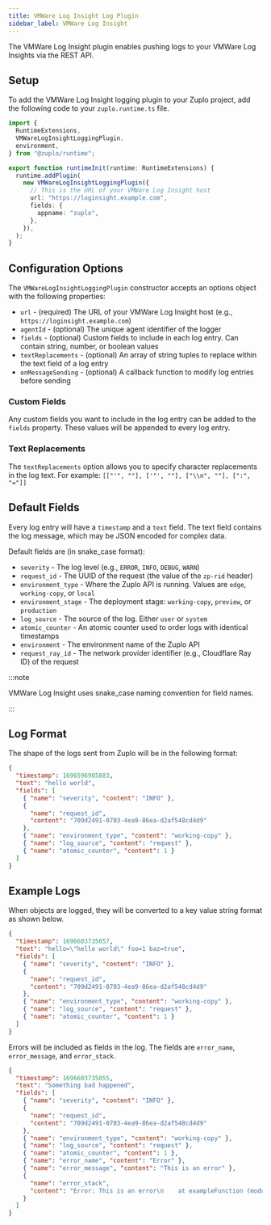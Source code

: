 ```yaml
---
title: VMWare Log Insight Log Plugin
sidebar_label: VMWare Log Insight
---
```


The VMWare Log Insight plugin enables pushing logs to your VMWare Log Insights
via the REST API.

<EnterpriseFeature name="Custom logging" />

## Setup

To add the VMWare Log Insight logging plugin to your Zuplo project, add the
following code to your `zuplo.runtime.ts` file.

```ts title="modules/zuplo.runtime.ts"
import {
  RuntimeExtensions,
  VMWareLogInsightLoggingPlugin,
  environment,
} from "@zuplo/runtime";

export function runtimeInit(runtime: RuntimeExtensions) {
  runtime.addPlugin(
    new VMWareLogInsightLoggingPlugin({
      // This is the URL of your VMWare Log Insight host
      url: "https://loginsight.example.com",
      fields: {
        appname: "zuplo",
      },
    }),
  );
}
```

## Configuration Options

The `VMWareLogInsightLoggingPlugin` constructor accepts an options object with
the following properties:

- `url` - (required) The URL of your VMWare Log Insight host (e.g.,
  `https://loginsight.example.com`)
- `agentId` - (optional) The unique agent identifier of the logger
- `fields` - (optional) Custom fields to include in each log entry. Can contain
  string, number, or boolean values
- `textReplacements` - (optional) An array of string tuples to replace within
  the text field of a log entry
- `onMessageSending` - (optional) A callback function to modify log entries
  before sending

### Custom Fields

Any custom fields you want to include in the log entry can be added to the
`fields` property. These values will be appended to every log entry.

### Text Replacements

The `textReplacements` option allows you to specify character replacements in
the log text. For example: `[["'", ""], ['"', ""], ["\\n", ""], [":", "="]]`

## Default Fields

Every log entry will have a `timestamp` and a `text` field. The text field
contains the log message, which may be JSON encoded for complex data.

Default fields are (in snake_case format):

- `severity` - The log level (e.g., `ERROR`, `INFO`, `DEBUG`, `WARN`)
- `request_id` - The UUID of the request (the value of the `zp-rid` header)
- `environment_type` - Where the Zuplo API is running. Values are `edge`,
  `working-copy`, or `local`
- `environment_stage` - The deployment stage: `working-copy`, `preview`, or
  `production`
- `log_source` - The source of the log. Either `user` or `system`
- `atomic_counter` - An atomic counter used to order logs with identical
  timestamps
- `environment` - The environment name of the Zuplo API
- `request_ray_id` - The network provider identifier (e.g., Cloudflare Ray ID)
  of the request

:::note

VMWare Log Insight uses snake_case naming convention for field names.

:::

## Log Format

The shape of the logs sent from Zuplo will be in the following format:

```json
{
  "timestamp": 1696596905883,
  "text": "hello world",
  "fields": [
    { "name": "severity", "content": "INFO" },
    {
      "name": "request_id",
      "content": "709d2491-0703-4ea9-86ea-d2af548cd4d9"
    },
    { "name": "environment_type", "content": "working-copy" },
    { "name": "log_source", "content": "request" },
    { "name": "atomic_counter", "content": 1 }
  ]
}
```

## Example Logs

When objects are logged, they will be converted to a key value string format as
shown below.

```json
{
  "timestamp": 1696603735057,
  "text": "hello=\"hello world\" foo=1 baz=true",
  "fields": [
    { "name": "severity", "content": "INFO" },
    {
      "name": "request_id",
      "content": "709d2491-0703-4ea9-86ea-d2af548cd4d9"
    },
    { "name": "environment_type", "content": "working-copy" },
    { "name": "log_source", "content": "request" },
    { "name": "atomic_counter", "content": 1 }
  ]
}
```

Errors will be included as fields in the log. The fields are `error_name`,
`error_message`, and `error_stack`.

```json
{
  "timestamp": 1696603735055,
  "text": "Something bad happened",
  "fields": [
    { "name": "severity", "content": "INFO" },
    {
      "name": "request_id",
      "content": "709d2491-0703-4ea9-86ea-d2af548cd4d9"
    },
    { "name": "environment_type", "content": "working-copy" },
    { "name": "log_source", "content": "request" },
    { "name": "atomic_counter", "content": 1 },
    { "name": "error_name", "content": "Error" },
    { "name": "error_message", "content": "This is an error" },
    {
      "name": "error_stack",
      "content": "Error: This is an error\n    at exampleFunction (module/foo.ts:32:21)"
    }
  ]
}
```
